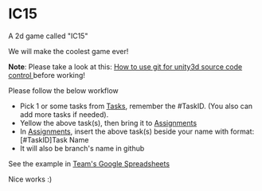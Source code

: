 IC15
=================================

A 2d game called "IC15"

We will make the coolest game ever!

**Note**: Please take a look at this: [How to use git for unity3d source code control ](http://stackoverflow.com/questions/18225126/how-to-use-git-for-unity3d-source-control) before working!

Please follow the below workflow
- Pick 1 or some tasks from [Tasks](https://docs.google.com/spreadsheets/d/1eyge4Om2QlHr3VhOefvnvySQaoNwSJ_r0VSb4eixdYA/edit#gid=132966121), remember the #TaskID. (You also can add more tasks if needed). 
- Yellow the above task(s), then bring it to [Assignments](https://docs.google.com/spreadsheets/d/1eyge4Om2QlHr3VhOefvnvySQaoNwSJ_r0VSb4eixdYA/edit#gid=0)
- In [Assignments](https://docs.google.com/spreadsheets/d/1eyge4Om2QlHr3VhOefvnvySQaoNwSJ_r0VSb4eixdYA/edit#gid=0), insert the above task(s) beside your name with format: [#TaskID]Task Name
- It will also be branch's name in github

See the example in [Team's Google Spreadsheets](https://docs.google.com/spreadsheets/d/1eyge4Om2QlHr3VhOefvnvySQaoNwSJ_r0VSb4eixdYA)

Nice works :)
